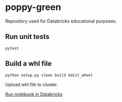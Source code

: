 # poppy-green

Repository used for Databricks educational purposes.

## Run unit tests

```
pytest
```

## Build a whl file

```
python setup.py clean build bdist_wheel
```

Upload whl file to cluster.

[Run notebook in Databricks](./pipeline/sample.sql)